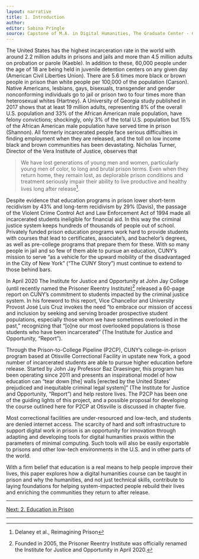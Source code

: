 ```yaml
---
layout: narrative
title: 1. Introduction
author:
editor: Sabina Pringle
source: Capstone of M.A. in Digital Humanities, The Graduate Center - CUNY
---
```


The United States has the highest incarceration rate in the world with around 2.2 million adults in prisons and jails and more than 4.5 million adults on probation or parole (Kaeble). In addition to these, 60,000 people under the age of 18 are being held in juvenile detention centers on any given day (American Civil Liberties Union). There are 5.6 times more black or brown people in prison than white people per 100,000 of the population (Carson). Native Americans, lesbians, gays, bisexuals, transgender and gender nonconforming individuals go to jail or prison two to four times more than heterosexual whites (Hartney). A University of Georgia study published in 2017 shows that at least 19 million adults, representing 8% of the overall U.S. population and 33% of the African American male population, have felony convictions; shockingly, only 3% of the total U.S. population but 15% of the African American male population have served time in prison (Shannon). All formerly incarcerated people face serious difficulties in finding employment when they are released, and the toll on low income black and brown communities has been devastating. Nicholas Turner, Director of the Vera Institute of Justice, observes that

> We have lost generations of young men and women, particularly young men of color, to long and brutal prison terms. Even when they return home, they remain lost, as deplorable prison conditions and treatment seriously impair their ability to live productive and healthy lives long after release[^1].

[^1]: Delaney et al., Reimagining Prison

Despite evidence that education programs in prison lower short-term recidivism by 43% and long-term recidivism by 29% (Davis), the passage of the Violent Crime Control Act and Law Enforcement Act of 1994 made all incarcerated students ineligible for financial aid. In this way the criminal justice system keeps hundreds of thousands of people out of school. Privately funded prison education programs work hard to provide students with courses that lead to certificates, associate’s, and bachelor’s degrees, as well as pre-college programs that prepare them for these. With so many people in jail and so few of them able to pursue an education, CUNY’s mission to serve “as a vehicle for the upward mobility of the disadvantaged in the City of New York” (“The CUNY Story”) must continue to extend to those behind bars.

In April 2020 The Institute for Justice and Opportunity at John Jay College (until recently named the Prisoner Reentry Institute)[^2] released a 60-page report on CUNY’s commitment to students impacted by the criminal justice system. In his foreword to this report, Vice Chancellor and University Provost José Luis Cruz invokes the need “to embrace our mission of access and inclusion by seeking and serving broader prospective student populations, especially those whom we have sometimes overlooked in the past,”  recognizing that “[o]ne our most overlooked populations is those students who have been incarcerated” (The Institute for Justice and Opportunity, “Report”).

[^2]: Founded in 2005, the Prisoner Reentry Institute was officially renamed the Institute for Justice and Opportunity in April 2020.

Through the Prison-to-College Pipeline (P2CP), CUNY’s college-in-prison program based at Otisville Correctional Facility in upstate new York, a good number of incarcerated students are able to pursue higher education before release. Started by John Jay Professor Baz Draesinger, this program has been operating since 2011 and presents an inspirational model of how education can “tear down [the] walls [erected by the United States’ prejudiced and inequitable criminal legal system]” (The Institute for Justice and Opportunity, “Report”) and help restore lives. The P2CP has been one of the guiding lights of this project, and a possible proposal for developing the course outlined here for P2CP at Otisville is discussed in chapter five.

Most correctional facilities are under-resourced and low-tech, and students are denied internet access. The scarcity of hard and soft infrastructure to support digital work in prison is an opportunity for innovation through adapting and developing tools for digital humanities praxis within the parameters of minimal computing. Such tools will also be easily exportable to prisons and other low-tech environments in the U.S. and in other parts of the world.

With a firm belief that education is a real means to help people improve their lives, this paper explores how a digital humanities course can be taught in prison and why the humanities, and not just technical skills, contribute to laying foundations for helping system-impacted people rebuild their lives and enriching the communities they return to after release.

---

[Next: 2. Education in Prison](/dh-in-prison/texts/2-edinprison)

---
